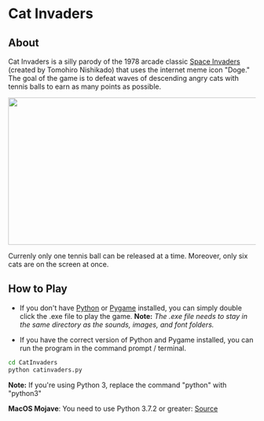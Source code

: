 # Cat Invaders

## About
Cat Invaders is a silly parody of the 1978 arcade classic [Space Invaders](https://en.wikipedia.org/wiki/Space_Invaders) (created by Tomohiro Nishikado) that uses the internet meme icon "Doge." The goal of the game is to defeat waves of descending angry cats with tennis balls to earn as many points as possible.

<img src="https://i.ytimg.com/vi/Yj7ja6BANLM/maxresdefault.jpg" width="600" height="300"/>

Currenly only one tennis ball can be released at a time. Moreover, only six cats are on the screen at once.

## How to Play
- If you don't have [Python](https://www.python.org/downloads/) or [Pygame](http://www.pygame.org/download.shtml) installed, you can simply double click the .exe file to play the game.
  **Note:** _The .exe file needs to stay in the same directory as the sounds, images, and font folders._

- If you have the correct version of Python and Pygame installed, you can run the program in the command prompt / terminal.

```bash
cd CatInvaders
python catinvaders.py
```

**Note:** If you're using Python 3, replace the command "python" with "python3"

**MacOS Mojave**: You need to use Python 3.7.2 or greater: [Source](https://github.com/pygame/pygame/issues/555)
